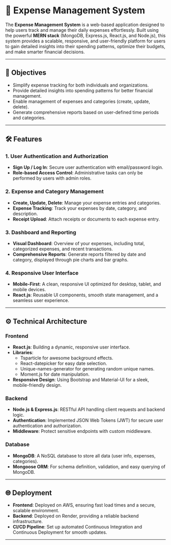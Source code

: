 # 🏦 Expense Management System

The **Expense Management System** is a web-based application designed to help users track and manage their daily expenses effortlessly. Built using the powerful **MERN stack** (MongoDB, Express.js, React.js, and Node.js), this system provides a scalable, responsive, and user-friendly platform for users to gain detailed insights into their spending patterns, optimize their budgets, and make smarter financial decisions.

---

## 🎯 Objectives

- Simplify expense tracking for both individuals and organizations.
- Provide detailed insights into spending patterns for better financial management.
- Enable management of expenses and categories (create, update, delete).
- Generate comprehensive reports based on user-defined time periods and categories.

---

## 🛠️ Features

### 1. User Authentication and Authorization
- **Sign Up / Log In**: Secure user authentication with email/password login.
- **Role-based Access Control**: Administrative tasks can only be performed by users with admin roles.

### 2. Expense and Category Management
- **Create, Update, Delete**: Manage your expense entries and categories.
- **Expense Tracking**: Track your expenses by date, category, and description.
- **Receipt Upload**: Attach receipts or documents to each expense entry.

### 3. Dashboard and Reporting
- **Visual Dashboard**: Overview of your expenses, including total, categorized expenses, and recent transactions.
- **Comprehensive Reports**: Generate reports filtered by date and category, displayed through pie charts and bar graphs.

### 4. Responsive User Interface
- **Mobile-First**: A clean, responsive UI optimized for desktop, tablet, and mobile devices.
- **React.js**: Reusable UI components, smooth state management, and a seamless user experience.

---

## ⚙️ Technical Architecture

### Frontend
- **React.js**: Building a dynamic, responsive user interface.
- **Libraries**:
  - Tsparticle for awesome background effects.
  - React-datepicker for easy date selection.
  - Unique-names-generator for generating random unique names.
  - Moment.js for date manipulation.
- **Responsive Design**: Using Bootstrap and Material-UI for a sleek, mobile-friendly design.

### Backend
- **Node.js & Express.js**: RESTful API handling client requests and backend logic.
- **Authentication**: Implemented JSON Web Tokens (JWT) for secure user authentication and authorization.
- **Middleware**: Protect sensitive endpoints with custom middleware.

### Database
- **MongoDB**: A NoSQL database to store all data (user info, expenses, categories).
- **Mongoose ORM**: For schema definition, validation, and easy querying of MongoDB.

---

## 🌐 Deployment

- **Frontend**: Deployed on AWS, ensuring fast load times and a secure, scalable environment.
- **Backend**: Deployed on Render, providing a reliable backend infrastructure.
- **CI/CD Pipeline**: Set up automated Continuous Integration and Continuous Deployment for smooth updates.

---
